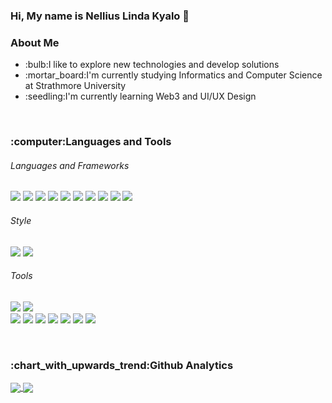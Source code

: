 ### Hi, My name is Nellius Linda Kyalo 👋

<!--
**Nelliuslinda/Nelliuslinda** is a ✨ _special_ ✨ repository because its `README.md` (this file) appears on your GitHub profile.

Here are some ideas to get you started:

- 🔭 I’m currently working on ...
- 🌱 I’m currently learning ...
- 👯 I’m looking to collaborate on ...
- 🤔 I’m looking for help with ...
- 💬 Ask me about ...
- 📫 How to reach me: ...
- 😄 Pronouns: ...
- ⚡ Fun fact: ...
-->

<h3>About Me</h3>
<ul>
 <li>:bulb:I like to explore new technologies and develop solutions</li>
 <li>:mortar_board:I'm currently studying Informatics and Computer Science at Strathmore University</li>
 <li>:seedling:I'm currently learning Web3 and UI/UX Design
</ul>

<br>

<h3>:computer:Languages and Tools</h3>
<h6>Languages and Frameworks</h6>

![](https://img.shields.io/badge/React-informational?style=for-the-badge&logo=react&logoColor=white&color=00d8ff)
![](https://img.shields.io/badge/PHP-informational?style=for-the-badge&logo=PHP&logoColor=white&color=8892be)
![](https://img.shields.io/badge/HTML5-informational?style=for-the-badge&logo=HTML5&logoColor=white&color=E34F26)
![](https://img.shields.io/badge/CodeIgniter-informational?style=for-the-badge&logo=CodeIgniter&logoColor=white&color=EF4223)
![](https://img.shields.io/badge/JavaScript-informational?style=for-the-badge&logo=JavaScript&logoColor=white&color=f7df1e)
![](https://img.shields.io/badge/Java-informational?style=for-the-badge&logo=Java&logoColor=white&color=FFA518)
![](https://img.shields.io/badge/C++-informational?style=for-the-badge&logo=Cplusplus&logoColor=white&color=00599C)
![](https://img.shields.io/badge/CSharp-informational?style=for-the-badge&logo=c-sharp&logoColor=white&color=239120)
![](https://img.shields.io/badge/.NET-informational?style=for-the-badge&logo=.net&logoColor=white&color=512BD4)
![](https://img.shields.io/badge/MySQL-informational?style=for-the-badge&logo=MySQL&logoColor=white&color=00758f)


 <h6>Style</h6>
  
![](https://img.shields.io/badge/CSS-informational?style=for-the-badge&logo=css3&logoColor=white&color=264de4)
![](https://img.shields.io/badge/Bootstrap-informational?style=for-the-badge&logo=Bootstrap&logoColor=white&color=563d7c)
    
 <h6>Tools</h6>
  
![](https://img.shields.io/badge/AdobeXD-informational?style=for-the-badge&logo=Adobe-XD&logoColor=white&color=FF61F6)
![](https://img.shields.io/badge/Figma-informational?style=for-the-badge&logo=Figma&logoColor=white&color=e04a34)  
![](https://img.shields.io/badge/GitHub-informational?style=for-the-badge&logo=GitHub&logoColor=white&color=181717)
![](https://img.shields.io/badge/Git-informational?style=for-the-badge&logo=Git&logoColor=white&color=#F05032) 
![](https://img.shields.io/badge/VisualStudio-informational?style=for-the-badge&logo=Visual-Studio&logoColor=white&color=5C2D91)
![](https://img.shields.io/badge/VisualStudioCode-informational?style=for-the-badge&logo=Visual-Studio-Code&logoColor=white&color=007ACC)
![](https://img.shields.io/badge/IntellijIdea-informational?style=for-the-badge&logo=Intellij-IDEA&logoColor=white&color=000000) 
![](https://img.shields.io/badge/MicosoftSQLServer-informational?style=for-the-badge&logo=Microsoft-SQL-Server&logoColor=white&color=CC2927)
![](https://img.shields.io/badge/XAMPP-informational?style=for-the-badge&logo=XAMPP&logoColor=white&color=FB7A24)

<br>

<h3>:chart_with_upwards_trend:Github Analytics</h3>
<a href="https://github.com/Nelliuslinda/github-readme-stats">
  <img align="center" src="https://github-readme-stats.vercel.app/api?username=Nelliuslinda&count_private=true&show_icons=true&border_color=FFFFFF&title_color=171A21&text_color=617073&icon_color=AFB3F7" />
</a>
<a href="https://github.com/Nelliuslinda/github-readme-stats">
  <img align="center" src="https://github-readme-stats.vercel.app/api/top-langs/?username=Nelliuslinda&layout=compact&langs_count=6&border_color=FFFFFF&title_color=171A21" />
</a>

<!--
![](https://komarev.com/ghpvc/?username=Nelliuslinda&color=green&style=for-the-badge)
-->


